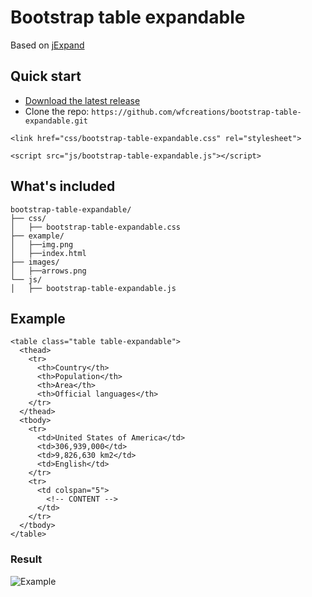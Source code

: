 # Bootstrap table expandable

Based on [jExpand](http://www.jankoatwarpspeed.com/expand-table-rows-with-jquery-jexpand-plugin/)

## Quick start

- [Download the latest release](https://github.com/wfcreations/bootstrap-table-expandable/archive/master.zip)
- Clone the repo: `https://github.com/wfcreations/bootstrap-table-expandable.git` 

```
<link href="css/bootstrap-table-expandable.css" rel="stylesheet">
    
<script src="js/bootstrap-table-expandable.js"></script>
```

## What's included

```
bootstrap-table-expandable/
├── css/
│   ├── bootstrap-table-expandable.css
├── example/
│   ├──img.png
│   ├──index.html
├── images/
│   ├──arrows.png
└── js/
│   ├── bootstrap-table-expandable.js
```

## Example

```
<table class="table table-expandable">
  <thead>
    <tr>
      <th>Country</th>
      <th>Population</th>
      <th>Area</th>
      <th>Official languages</th>
    </tr>
  </thead>
  <tbody>
    <tr>
      <td>United States of America</td>
      <td>306,939,000</td>
      <td>9,826,630 km2</td>
      <td>English</td>
    </tr>
    <tr>
      <td colspan="5">
        <!-- CONTENT -->  
      </td>
    </tr>
  </tbody>
</table>
```
### Result

![Example](https://raw.githubusercontent.com/wfcreations/bootstrap-table-expandable/master/example/img.png)

